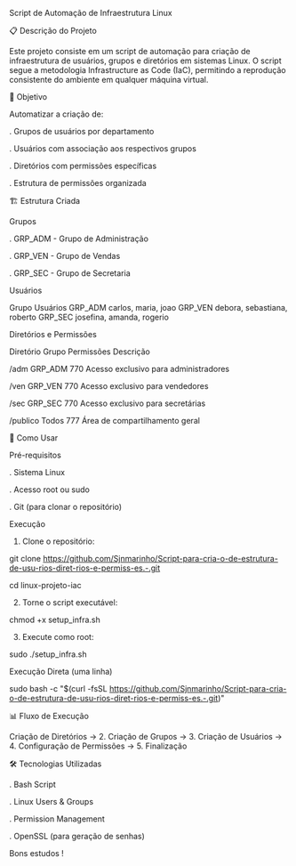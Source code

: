 Script de Automação de Infraestrutura Linux

📋 Descrição do Projeto

Este projeto consiste em um script de automação para criação de infraestrutura de usuários, grupos e diretórios em sistemas Linux. O script segue a metodologia Infrastructure as Code (IaC), permitindo a reprodução consistente do ambiente em qualquer máquina virtual.

🎯 Objetivo

Automatizar a criação de:

. Grupos de usuários por departamento

. Usuários com associação aos respectivos grupos

. Diretórios com permissões específicas

. Estrutura de permissões organizada

🏗️ Estrutura Criada

Grupos

. GRP_ADM - Grupo de Administração

. GRP_VEN - Grupo de Vendas

. GRP_SEC - Grupo de Secretaria

Usuários

Grupo           Usuários
GRP_ADM         carlos, maria, joao
GRP_VEN         debora, sebastiana, roberto
GRP_SEC         josefina, amanda, rogerio

Diretórios e Permissões

Diretório       Grupo	    Permissões      Descrição

/adm            GRP_ADM	   770            Acesso exclusivo para administradores

/ven            GRP_VEN	   770            Acesso exclusivo para vendedores

/sec            GRP_SEC    770            Acesso exclusivo para secretárias

/publico         Todos     777            Área de compartilhamento geral

🚀 Como Usar

Pré-requisitos

. Sistema Linux

. Acesso root ou sudo

. Git (para clonar o repositório)

Execução

1. Clone o repositório:

git clone https://github.com/Sjnmarinho/Script-para-cria-o-de-estrutura-de-usu-rios-diret-rios-e-permiss-es.-.git

cd linux-projeto-iac

2. Torne o script executável:

chmod +x setup_infra.sh

3. Execute como root:

sudo ./setup_infra.sh

Execução Direta (uma linha)

sudo bash -c "$(curl -fsSL https://github.com/Sjnmarinho/Script-para-cria-o-de-estrutura-de-usu-rios-diret-rios-e-permiss-es.-.git)"

📊 Fluxo de Execução

Criação de Diretórios → 2. Criação de Grupos → 3. Criação de Usuários → 4. Configuração de Permissões → 5. Finalização

🛠️ Tecnologias Utilizadas

. Bash Script

. Linux Users & Groups

. Permission Management

. OpenSSL (para geração de senhas)

Bons estudos !
